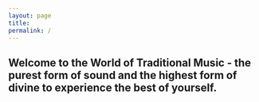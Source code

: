 ```yaml
---
layout: page
title: 
permalink: /
---
```



<h2 class="mainpage-section">Welcome to the World of Traditional Music - the purest  form of sound and the highest form of divine to experience the best of yourself.</div>
